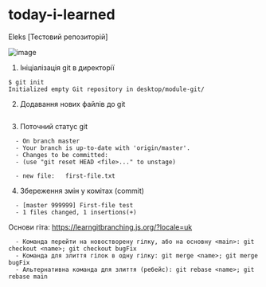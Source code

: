 # today-i-learned
Eleks [Тестовий репозиторій]

![image](https://user-images.githubusercontent.com/23397333/160283892-aef152ae-239e-419f-ab42-20ce849b9234.png)

1. Ініціалізація git в директорії
```
$ git init
Initialized empty Git repository in desktop/module-git/
```

2. Додавання нових файлів до git
```$ git add first-file.txt
```
  
3. Поточний статус git
```$ git status
  - On branch master
  - Your branch is up-to-date with 'origin/master'.
  - Changes to be committed:
  - (use "git reset HEAD <file>..." to unstage)

  - new file:   first-file.txt
 ```
  
 4. Збереження змін у комітах (commit)
```$ git commit -m "First-file test"
  - [master 999999] First-file test
  - 1 files changed, 1 insertions(+)
 ```

Основи гіта: https://learngitbranching.js.org/?locale=uk
```  - Команда для створення нових гілок: git branch <name>; git branch bugFix
  - Команда перейти на новостворену гілку, або на основну <main>: git checkout <name>; git checkout bugFix
  - Команда для злиття гілок в одну гілку: git merge <name>; git merge bugFix
  - Альтернативна команда для злиття (ребейс): git rebase <name>; git rebase main
```
  

